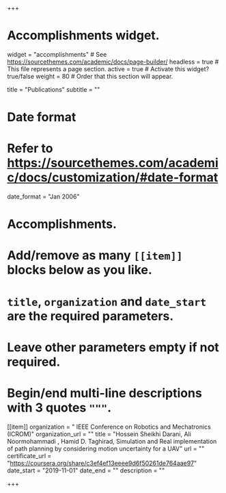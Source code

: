 +++
# Accomplishments widget.
widget = "accomplishments"  # See https://sourcethemes.com/academic/docs/page-builder/
headless = true  # This file represents a page section.
active = true  # Activate this widget? true/false
weight = 80  # Order that this section will appear.

title = "Publications"
subtitle = ""

# Date format
#   Refer to https://sourcethemes.com/academic/docs/customization/#date-format
date_format = "Jan 2006"

# Accomplishments.
#   Add/remove as many `[[item]]` blocks below as you like.
#   `title`, `organization` and `date_start` are the required parameters.
#   Leave other parameters empty if not required.
#   Begin/end multi-line descriptions with 3 quotes `"""`.

[[item]]
  organization = " IEEE Conference on Robotics and Mechatronics (ICROM)"
  organization_url = ""
  title = "Hossein Sheikhi Darani, Ali Noormohammadi , Hamid D. Taghirad, Simulation and Real implementation of path planning by considering motion uncertainty for a UAV"
  url = ""
  certificate_url = "https://coursera.org/share/c3ef4ef13eeee9d6f50261de764aae97"
  date_start = "2019-11-01"
  date_end = ""
  description = ""



+++
